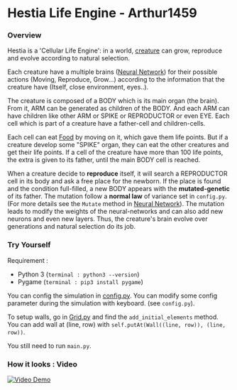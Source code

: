# Hestia Life Engine - Arthur1459

### Overview
Hestia is a 'Cellular Life Engine': in a world, [creature](./src/Creature.py) can grow, reproduce and evolve according to natural selection.

Each creature have a multiple brains ([Neural Network](./src/Brain.py)) for their possible actions (Moving, Reproduce, Grow...) according to the information that the creature have (Itself, close environment, eyes..).

The creature is composed of a BODY which is its main organ (the brain). From it, ARM can be generated as children of the BODY. And each ARM can have children like other ARM or SPIKE or REPRODUCTOR or even EYE.
Each cell which is part of a creature have a father-cell and children-cells.

Each cell can eat [Food](./src/Environement.py) by moving on it, which gave them life points. But if a creature develop some "SPIKE" organ, they can eat the other creatures and get their life points.
If a cell of the creature have more than 100 life points, the extra is given to its father, until the main BODY cell is reached.

When a creature decide to **reproduce** itself, it will search a REPRODUCTOR cell in its body and ask a free place for the newborn.
If the place is found and the condition full-filled, a new BODY appears with the **mutated-genetic** of its father. The mutation follow a **normal law** of variance set in `config.py`. (For more details see the `Mutate` method in [Neural Network](./src/Brain.py)).
The mutation leads to modify the weights of the neural-networks and can also add new neurons and even new layers. Thus, the creature's brain evolve over generations and natural selection do its job.

### Try Yourself

Requirement :
+ Python 3  (`terminal : python3 --version`)
+ Pygame  (`terminal : pip3 install pygame`)

You can config the simulation in [config.py](./src/config.py).
You can modify some config parameter during the simulation with keyboard. (see `config.py`).

To setup walls, go in [Grid.py](./src/Grid.py) and find the `add_initial_elements` method. You can add wall at (line, row) with `self.putAt(Wall((line, row)), (line, row))`.

You still need to run `main.py`.

### How it looks : Video


[![Video Demo](https://www.youtube.com/watch?v=lEb7CYoWC1o)](./src/rsc/ytb_viewer.png)

